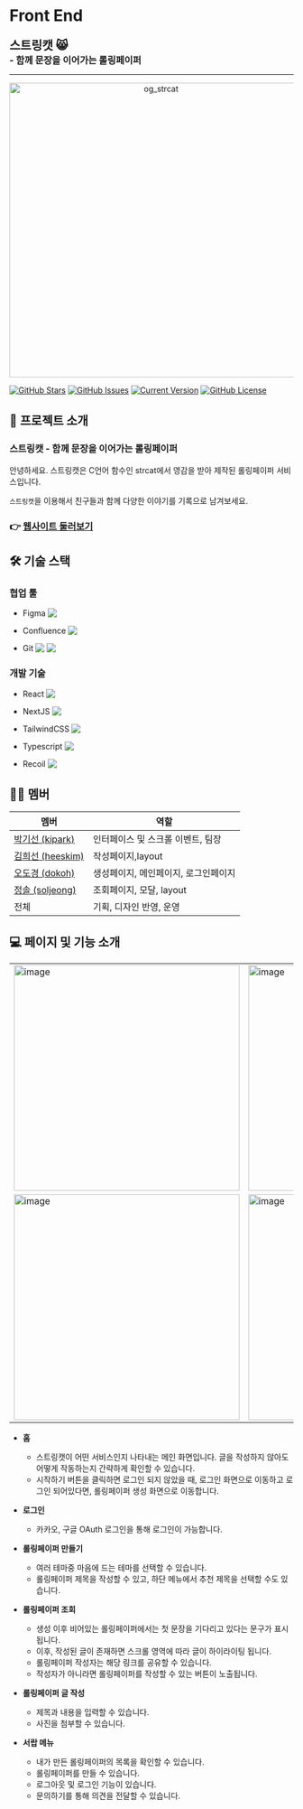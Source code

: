 # Front End

<h2 style="border-bottom:none;display:inline;"> 스트링캣 😸 </h2>
<br/>
<h3 style="display:inline;">- 함께 문장을 이어가는 롤링페이퍼 </h3>
<hr/>
<a align="center" href="https://strcat.me/">
  <img width="522" alt="og_strcat" src="https://github.com/RollingPaper42/Back-End/assets/73011361/78fe5a47-5079-4147-b0f7-e484911d4377"></a></br>

[![GitHub Stars](https://img.shields.io/github/stars/RollingPaper42/Front-End?style=for-the-badge)](https://github.com/RollingPaper42/Front-End/stargazers) [![GitHub Issues](https://img.shields.io/github/issues/RollingPaper42/Front-End?style=for-the-badge)](https://github.com/RollingPaper42/Front-End/issues) [![Current Version](https://img.shields.io/badge/version-1.0.0-black?style=for-the-badge)](https://github.com/IgorAntun/node-chat) [![GitHub License](https://img.shields.io/github/license/RollingPaper42/Front-End?style=for-the-badge)](https://github.com/IgorAntun/node-chat/issues)

 </div>

## 💬 프로젝트 소개

### 스트링캣 - 함께 문장을 이어가는 롤링페이퍼

안녕하세요. 스트링캣은 C언어 함수인 strcat에서 영감을 받아 제작된 롤링페이퍼 서비스입니다.

`스트링캣`을 이용해서 친구들과 함께 다양한 이야기를 기록으로 남겨보세요.

### 👉 [ 웹사이트 둘러보기 ](https://strcat.me)

## 🛠 기술 스택

### 협업 툴

- Figma <img style="vertical-align:top" src="https://img.shields.io/badge/figma-%23F24E1E?style=flat-square&logo=figma&logoColor=white"/>

- Confluence <img style="vertical-align:top" src="https://img.shields.io/badge/confluence-%23172BF4?style=flat-square&logo=confluence&logoColor=white"/>

- Git
  <img style="vertical-align:top" src="https://img.shields.io/badge/Git-F05032?style=flat-square&logo=git&logoColor=white"/>
  <img style="vertical-align:top" src="https://img.shields.io/badge/GitHub-181717?style=flat-square&logo=GitHub&logoColor=white"/>

### 개발 기술

- React <img style="vertical-align:top" src="https://img.shields.io/badge/React-61DAFB?style=flat-square&logo=React&logoColor=black"/>

- NextJS <img style="vertical-align:top" src="https://img.shields.io/badge/Next.js-000000?style=flat-square&logo=Next.js&logoColor=white"/>
- TailwindCSS <img style="vertical-align:top" src="https://img.shields.io/badge/Tailwind CSS-06B6D4?style=flat-square&logo=Tailwind CSS&logoColor=white"/>
- Typescript <img style="vertical-align:top" src="https://img.shields.io/badge/Typescript-3178C6?style=flat-square&logo=Typescript&logoColor=white"/>
- Recoil <img style="vertical-align:top" src="https://img.shields.io/badge/Recoil-3578E5?style=flat-square&logo=recoil&logoColor=white" />

## 🧑‍💻 멤버

<div align="center">

| 멤버                                             | 역할                                 |
| ------------------------------------------------ | ------------------------------------ |
| [ 박기선 (kipark)](https://github.com/Arkingco)  | 인터페이스 및 스크롤 이벤트, 팀장    |
| [ 김희선 (heeskim)](https://github.com/lamPolar) | 작성페이지,layout                    |
| [ 오도경 (dokoh)](https://github.com/dokoh1)     | 생성페이지, 메인페이지, 로그인페이지 |
| [ 정솔 (soljeong)](https://github.com/lyssoi)    | 조회페이지, 모달, layout             |
| 전체                                             | 기획, 디자인 반영, 운영              |

</div>

## 💻 페이지 및 기능 소개

<table align="center">
  <tr>
    <td><img width="400" alt="image" src="https://github.com/RollingPaper42/Back-End/assets/73011361/c9e0846b-eea5-41fc-8abc-79a738be7e3e"></td>
    <td><img width="400" alt="image" src="https://github.com/RollingPaper42/Back-End/assets/73011361/c0ff1f73-e499-4a4d-bd88-7a20046efe5f"></td>
    <td><img width="400" alt="image" src="https://github.com/RollingPaper42/Back-End/assets/73011361/8248a080-ffb7-4622-a09d-1bb6a1b04708"></td>
    <td><img width="400" alt="image" src="https://github.com/RollingPaper42/Back-End/assets/73011361/9884d8a9-7971-4e98-9879-42e3037a8301"></td>
  <tr>
  <tr>
    <td><img width="400" alt="image" src="https://github.com/RollingPaper42/Back-End/assets/73011361/b89b3a51-b78f-41d2-afe2-20e73c8d66b4"></td>
    <td><img width="400" alt="image" src="https://github.com/RollingPaper42/Back-End/assets/73011361/7abb4ca1-0e58-48c3-97bb-e204e5c8af2b"></td>
    <td><img width="400" alt="image" src="https://github.com/RollingPaper42/Back-End/assets/73011361/ce78dd9c-b484-40d8-8b09-8d7103c5211c"></td>
    <td><img width="400" alt="image" src="https://github.com/RollingPaper42/Back-End/assets/73011361/5c799cc5-a894-4adc-aa43-f88e75dd504f"></td> 
<tr>
</table>

- **홈**

  - 스트링캣이 어떤 서비스인지 나타내는 메인 화면입니다. 글을 작성하지 않아도 어떻게 작동하는지 간략하게 확인할 수 있습니다.
  - 시작하기 버튼을 클릭하면 로그인 되지 않았을 때, 로그인 화면으로 이동하고 로그인 되어있다면, 롤링페이퍼 생성 화면으로 이동합니다.

- **로그인**

  - 카카오, 구글 OAuth 로그인을 통해 로그인이 가능합니다.

- **롤링페이퍼 만들기**

  - 여러 테마중 마음에 드는 테마를 선택할 수 있습니다.
  - 롤링페이퍼 제목을 작성할 수 있고, 하단 메뉴에서 추천 제목을 선택할 수도 있습니다.

- **롤링페이퍼 조회**

  - 생성 이후 비어있는 롤링페이퍼에서는 첫 문장을 기다리고 있다는 문구가 표시됩니다.
  - 이후, 작성된 글이 존재하면 스크롤 영역에 따라 글이 하이라이팅 됩니다.
  - 롤링페이퍼 작성자는 해당 링크를 공유할 수 있습니다.
  - 작성자가 아니라면 롤링페이퍼를 작성할 수 있는 버튼이 노출됩니다.

- **롤링페이퍼 글 작성**

  - 제목과 내용을 입력할 수 있습니다.
  - 사진을 첨부할 수 있습니다.

- **서랍 메뉴**

  - 내가 만든 롤링페이퍼의 목록을 확인할 수 있습니다.
  - 롤링페이퍼를 만들 수 있습니다.
  - 로그아웃 및 로그인 기능이 있습니다.
  - 문의하기를 통해 의견을 전달할 수 있습니다.
